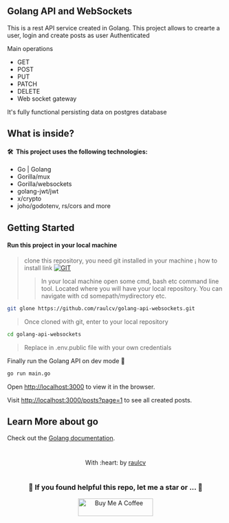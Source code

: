 ## Golang API and WebSockets
This is a rest API service created in Golang. This project allows to crearte a user, login and create posts as user Authenticated

Main operations
* GET
* POST
* PUT
* PATCH
* DELETE
* Web socket gateway

It's fully functional persisting data on postgres database

## What is inside?

#### 🛠 &nbsp;This project uses the following technologies:

* Go | Golang
* Gorilla/mux
* Gorilla/websockets
* golang-jwt/jwt
* x/crypto
* joho/godotenv, rs/cors and more

## Getting Started

#### Run this project in your local machine
> clone this repository, you need git installed in your machine ¡ how to install link [![GIT](https://img.shields.io/badge/Git-0077B5?style=for-the-badge&logo=git&logoColor=red)](https://github.com/git-guides/install-git)
>> In your local machine open some cmd, bash etc command line tool. Located where you will have your local repository. You can navigate with cd somepath/mydirectory etc.

```bash
git glone https://github.com/raulcv/golang-api-websockets.git
```

> Once cloned with git, enter to your local repository
```bash
cd golang-api-websockets 
```
> Replace in .env.public file with your own credentials

Finally run the Golang API on dev mode 🤪
```bash
go run main.go
```

Open [http://localhost:3000](http://localhost:3000) to view it in the browser.

Visit [http://localhost:3000/posts?page=1](http://localhost:3000/posts?page=1) to see all created posts.

## Learn More about go

Check out the [Golang documentation](https://go.dev/doc/).

#
<p align="center">
	With :heart: by <a href="https://www.raulcv.com" target="_blank">raulcv</a>
</p>

#
<h3 align="center">🤗 If you found helpful this repo, let me a star  or ... 🐣</h3>
<p align="center">
<a href="https://www.buymeacoffee.com/iraulcv" target="_blank"><img src="https://cdn.buymeacoffee.com/buttons/default-orange.png" alt="Buy Me A Coffee" height="41" width="174"></a>
</p>
